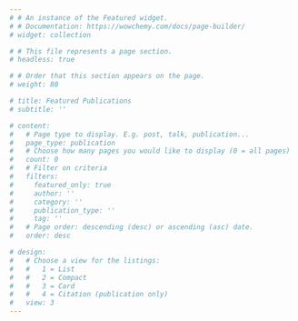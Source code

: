 ```yaml
---
# # An instance of the Featured widget.
# # Documentation: https://wowchemy.com/docs/page-builder/
# widget: collection

# # This file represents a page section.
# headless: true

# # Order that this section appears on the page.
# weight: 80

# title: Featured Publications
# subtitle: ''

# content:
#   # Page type to display. E.g. post, talk, publication...
#   page_type: publication
#   # Choose how many pages you would like to display (0 = all pages)
#   count: 0
#   # Filter on criteria
#   filters:
#     featured_only: true
#     author: ''
#     category: ''
#     publication_type: ''
#     tag: ''
#   # Page order: descending (desc) or ascending (asc) date.
#   order: desc

# design:
#   # Choose a view for the listings:
#   #   1 = List
#   #   2 = Compact
#   #   3 = Card
#   #   4 = Citation (publication only)
#   view: 3
---
```

